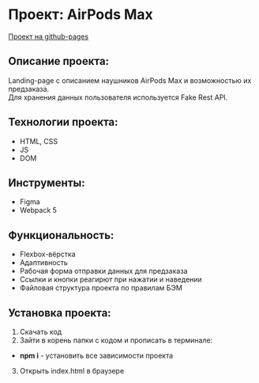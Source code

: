 # Проект: AirPods Max

[Проект на github-pages](https://julia-poskannaya.github.io/airpods-max-project/)

## Описание проекта:

Landing-page с описанием наушников AirPods Max и возможностью их предзаказа.  
Для хранения данных пользователя используется Fake Rest API.

## Технологии проекта:

* HTML, CSS
* JS
* DOM

## Инструменты:
* Figma
* Webpack 5

## Функциональность:

* Flexbox-вёрстка
* Адаптивность
* Рабочая форма отправки данных для предзаказа
* Ссылки и кнопки реагирют при нажатии и наведении
* Файловая структура проекта по правилам БЭМ

## Установка проекта:

1. Скачать код
2. Зайти в корень папки с кодом и прописать в терминале:
  * __npm i__ - установить все зависимости проекта
3. Открыть index.html в браузере
